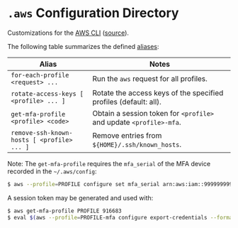 `.aws` Configuration Directory
==============================

Customizations for the [AWS CLI][AWS CLI Command Reference]
([source][aws/aws-cli]).

The following table summarizes the defined
[aliases][Creating and using AWS CLI aliases]:

| Alias                                      | Notes                                                              |
|--------------------------------------------|--------------------------------------------------------------------|
| `for-each-profile <request> ...`           | Run the `aws` request for all profiles.                            |
| `rotate-access-keys [ <profile> ... ]`     | Rotate the access keys of the specified profiles (default: all).   |
| `get-mfa-profile <profile> <code>`         | Obtain a session token for `<profile>` and update `<profile>-mfa`. |
| `remove-ssh-known-hosts [ <profile> ... ]` | Remove entries from `${HOME}/.ssh/known_hosts`.                    |

Note: The `get-mfa-profile` requires the `mfa_serial` of the MFA device
recorded in the `~/.aws/config`:

```bash
$ aws --profile=PROFILE configure set mfa_serial arn:aws:iam::999999999999:mfa/USER
```

A session token may be generated and used with:

```bash
$ aws get-mfa-profile PROFILE 916683
$ eval $(aws --profile=PROFILE-mfa configure export-credentials --format=env)
```


[aws/aws-cli]: https://github.com/aws/aws-cli/tree/v2
[AWS CLI Command Reference]: https://awscli.amazonaws.com/v2/documentation/api/latest/reference/index.html
[Creating and using AWS CLI aliases]: https://docs.aws.amazon.com/cli/latest/userguide/cli-usage-alias.html
